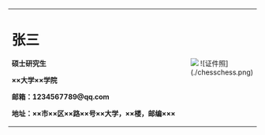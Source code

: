 <table border="0">
  <tr>
    <td width="75%">
      <h1>张三</h1>
      <p><b>硕士研究生</b></p>
      <p><b>××大学××学院</b></p>
      <p><b>邮箱：1234567789@qq.com</b></p>
      <p><b>地址：××市××区××路××号××大学，××楼，邮编×××</b></p>
    </td>
    <td width="25%">
      <img src="/zhengjianzhao.jpg" width="100%">      ![证件照](./chesschess.png)
    </td>
  </tr>
</table>
